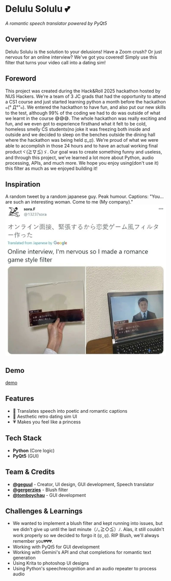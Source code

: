 # **Delulu Solulu** 💕  
*A romantic speech translator powered by PyQt5*  

## **Overview**  
Delulu Solulu is the solution to your delusions! Have a Zoom crush? Or just nervous for an online interview? We've got you covered! Simply use this filter that turns your video call into a dating sim! 

## Foreword
This project was created during the Hack&Roll 2025 hackathon hosted by NUS Hackers. We're a team of 3 JC grads that had the opportunity to attend a CS1 course and just started learning python a month before the hackathon ๑(° Д°"๑). We entered the hackathon to have fun, and also put our new skills to the test, although 99% of the coding we had to do was outside of what we learnt in the course 😅😅😅. The whole hackathon was really exciting and fun, and we even got to experience firsthand what it felt to be cold, homeless smelly CS students(no joke it was freezing both inside and outside and we decided to sleep on the benches outside the dining hall where the hackathon was being held ಥ_ಥ). We're proud of what we were able to accomplish in those 24 hours and to have an actual working final productヾ(≧∇≦)ゞ. Our goal was to create something funny and useless, and through this project, we’ve learned a lot more about Python, audio processing, APIs, and much more. We hope you enjoy using(don't use it) this filter as much as we enjoyed building it!

## **Inspiration**
A random tweet by a random japanese guy. Peak humour. Captions: "You... are such an interesting woman. Come to me (My company)."
![tweet](delulu_solulu/images/tweet.jpg)

## **Demo**  
[demo](delulu_solulu/images/demo.mp4)

## **Features**  
- 💌 Translates speech into poetic and romantic captions 
- 🌹 Aesthetic retro dating sim UI  
- 💗 Makes you feel like a princess

## **Tech Stack**  
- **Python** (Core logic)  
- **PyQt5** (GUI)  

## **Team & Credits**  
- **[@geguul](https://github.com/geguul)** - Creator, UI design, GUI development, Speech translator
- **[@gergerzies](https://github.com/gergerzies)** - Blush filter
- **[@tomboychau](https://github.com/tomboychau)** - GUI development

## **Challenges & Learnings**  
- We wanted to implement a blush filter and kept running into issues, but we didn't give up until the last minute（ﾉ｡≧◇≦）ﾉ. Alas, it still couldn't work properly so we decided to forgo it (ಥ ̯ ಥ). RIP Blush, we'll always remember you💔💔💔.
- Working with PyQt5 for GUI development
- Working with Gemini's API and chat completions for romantic text generation
- Using Krita to photoshop UI designs
- Using Python's speechrecognition and an audio repeater to process audio
